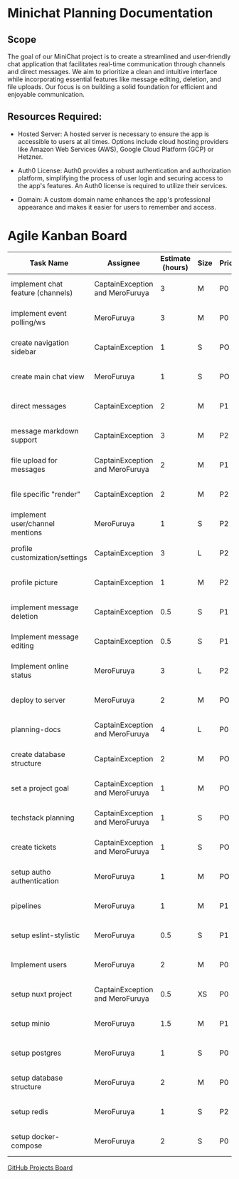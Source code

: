 # Minichat Planning Documentation

## Scope

The goal of our MiniChat project is to create a streamlined and user-friendly
chat application that facilitates real-time communication through channels and direct messages.
We aim to prioritize a clean and intuitive interface while incorporating essential features like
message editing, deletion, and file uploads.
Our focus is on building a solid foundation for efficient and enjoyable communication.

## Resources Required:

- Hosted Server:
  A hosted server is necessary to ensure the app is accessible to users at all times.
  Options include cloud hosting providers like Amazon Web Services (AWS), Google Cloud Platform (GCP) or Hetzner.

- Auth0 License:
  Auth0 provides a robust authentication and authorization platform,
  simplifying the process of user login and securing access to the app's features.
  An Auth0 license is required to utilize their services.

- Domain:
  A custom domain name enhances the app's professional appearance
  and makes it easier for users to remember and access.

# Agile Kanban Board

| Task Name                         | Assignee                        | Estimate (hours) | Size | Priority | Start Date   | End Date     | Milestone           |
| --------------------------------- | ------------------------------- | ---------------- | ---- | -------- | ------------ | ------------ | ------------------- |
| implement chat feature (channels) | CaptainException and MeroFuruya | 3                | M    | P0       |              | Oct 14, 2024 | Develop Application |
| implement event polling/ws        | MeroFuruya                      | 3                | M    | P0       |              | Oct 21, 2024 | Develop Application |
| create navigation sidebar         | CaptainException                | 1                | S    | PO       |              | Oct 7, 2024  | Develop Application |
| create main chat view             | MeroFuruya                      | 1                | S    | PO       |              | Oct 14, 2024 | Develop Application |
| direct messages                   | CaptainException                | 2                | M    | P1       |              | Oct 14, 2024 | Develop Application |
| message markdown support          | CaptainException                | 3                | M    | P2       |              | Nov 4, 2024  | Develop Application |
| file upload for messages          | CaptainException and MeroFuruya | 2                | M    | P1       |              | Nov 11, 2024 | Develop Application |
| file specific "render"            | CaptainException                | 2                | M    | P2       |              | Nov 11, 2024 | Develop Application |
| implement user/channel mentions   | MeroFuruya                      | 1                | S    | P2       |              | Nov 4, 2024  | Develop Application |
| profile customization/settings    | CaptainException                | 3                | L    | P2       |              | Nov 18, 2024 | Develop Application |
| profile picture                   | CaptainException                | 1                | M    | P2       |              | Nov 18, 2024 | Develop Application |
| implement message deletion        | CaptainException                | 0.5              | S    | P1       |              | Oct 28, 2024 | Develop Application |
| Implement message editing         | CaptainException                | 0.5              | S    | P1       |              | Oct 28, 2024 | Develop Application |
| Implement online status           | MeroFuruya                      | 3                | L    | P2       |              | Nov 25, 2024 | Develop Application |
| deploy to server                  | MeroFuruya                      | 2                | M    | PO       |              | Dec 2, 2024  | Develop Application |
| planning-docs                     | CaptainException and MeroFuruya | 4                | L    | P0       | Aug 30, 2024 | Sep 5, 2024  | Planning            |
| create database structure         | CaptainException                | 2                | M    | PO       |              | Sep 30, 2024 | Develop Application |
| set a project goal                | CaptainException and MeroFuruya | 1                | M    | PO       | Aug 29, 2024 | Sep 4, 2024  | Planning            |
| techstack planning                | CaptainException and MeroFuruya | 1                | S    | PO       | Aug 29, 2024 | Sep 2, 2024  | Planning            |
| create tickets                    | CaptainException and MeroFuruya | 1                | S    | PO       | Aug 30, 2024 | Sep 4, 2024  | Planning            |
| setup autho authentication        | MeroFuruya                      | 1                | M    | PO       |              | Sep 23, 2024 | Develop Application |
| pipelines                         | MeroFuruya                      | 1                | M    | P1       | Sep 9, 2024  | Sep 9, 2024  | Develop Application |
| setup eslint-stylistic            | MeroFuruya                      | 0.5              | S    | P1       | Sep 9, 2024  | Sep 9, 2024  | Develop Application |
| Implement users                   | MeroFuruya                      | 2                | M    | P0       |              | Sep 30, 2024 | Develop Application |
| setup nuxt project                | CaptainException and MeroFuruya | 0.5              | XS   | P0       |              | Sep 9, 2024  | Develop Application |
| setup minio                       | MeroFuruya                      | 1.5              | M    | P1       |              | Sep 9, 2024  | Develop Application |
| setup postgres                    | MeroFuruya                      | 1                | S    | P0       |              | Sep 9, 2024  | Develop Application |
| setup database structure          | MeroFuruya                      | 2                | M    | P0       |              | Sep 30, 2024 | Develop Application |
| setup redis                       | MeroFuruya                      | 1                | S    | P2       |              | Nov 25, 2024 | Develop Application |
| setup docker-compose              | MeroFuruya                      | 2                | S    | P0       |              | Dec 2, 2024  | Develop Application |

[GitHub Projects Board](https://github.com/orgs/nineteenseventy/projects/2/views/1)